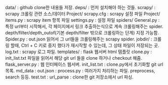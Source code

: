 data/ : github clone한 내용들 저장.
deps/ : 먼저 설치해야 하는 것들.
scrapy/ : scrapy 크롤링 관련 소스/데이터
	Project/
		scrapy.cfg : scrapy 설정 파일
		Project/
			items.py : scrapy item 항목 파일
			settings.py : 설정 파일
			spiders/
				General.py : 특정 url부터 시작해서, 각 페이지에서 링크 추출하는식으로 계속 크롤링해주는 spider. depth/filter/depth_outof(기본 depth/filter 밖으로 크롤링하는 단계) 지정 가능함. 
				Spider.py : out.json 읽어서 그 url들을 크롤링해주는 scrapy spider.
		jobdir/ : 크롤링 할때, Ctrl + C 키로 중지 했다가 재시작할 수 있는데, 그 상태 파일이 저장되는 곳. 
		log.txt : scrapy 로그 파일. 
templates/ : flask 웹서버 html 템플릿
clone.py : init_list.txt 파일을 읽어서 해당 git url 들을 clone 하거나 checkout 해줌. 
flask_server.py : 웹 인터페이스 웹서버. 
init_list.txt : clone.py에서 초기화할 git url 목록. 
md_data : 
out.json : 
process.py : 여러가지 처리하는 파일. preprocess, search 등등. 
test.txt : 
url_parse : clone한 git 저장소에서 url 파싱. 

